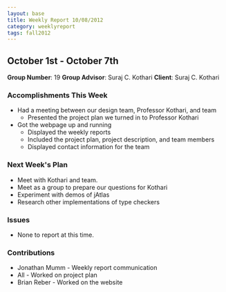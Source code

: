 ```yaml
---
layout: base
title: Weekly Report 10/08/2012
category: weeklyreport
tags: fall2012
---
```


## October 1st - October 7th

**Group Number**: 19
**Group Advisor**: Suraj C. Kothari
**Client**: Suraj C. Kothari

### Accomplishments This Week

* Had a meeting between our design team, Professor Kothari, and team
    * Presented the project plan we turned in to Professor Kothari
* Got the webpage up and running
    * Displayed the weekly reports
    * Included the project plan, project description, and team members
    * Displayed contact information for the team

### Next Week's Plan

* Meet with Kothari and team.
* Meet as a group to prepare our questions for Kothari
* Experiment with demos of jAtlas
* Research other implementations of type checkers

### Issues

* None to report at this time.

### Contributions

* Jonathan Mumm - Weekly report communication
* All - Worked on project plan
* Brian Reber - Worked on the website
